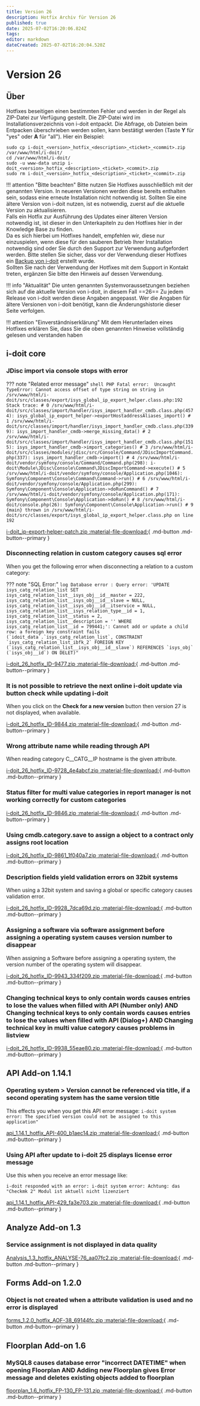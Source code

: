 ```yaml
---
title: Version 26
description: Hotfix Archiv für Version 26
published: true
date: 2025-07-02T16:20:06.824Z
tags: 
editor: markdown
dateCreated: 2025-07-02T16:20:04.520Z
---
```


# Version 26

## Über

Hotfixes beseitigen einen bestimmten Fehler und werden in der Regel als ZIP-Datei zur Verfügung gestellt. Die ZIP-Datei wird im Installationsverzeichnis von i-doit entpackt. Die Abfrage, ob Dateien beim Entpacken überschrieben werden sollen, kann bestätigt werden (Taste **Y** für "yes" oder **A** für "all"). Hier ein Beispiel:

```shell
sudo cp i-doit_<version>_hotfix_<description>_<ticket>_<commit>.zip /var/www/html/i-doit/
cd /var/www/html/i-doit/
sudo -u www-data unzip i-doit_<version>_hotfix_<description>_<ticket>_<commit>.zip
sudo rm i-doit_<version>_hotfix_<description>_<ticket>_<commit>.zip
```

!!! attention "Bitte beachten"
    Bitte nutzen Sie Hotfixes ausschließlich mit der genannten Version. In neueren Versionen werden diese bereits enthalten sein, sodass eine erneute Installation nicht notwendig ist.
    Sollten Sie eine ältere Version von i-doit nutzen, ist es notwendig, zuerst auf die aktuelle Version zu aktualisieren.<br>
    Falls ein Hotfix zur Ausführung des Updates einer älteren Version notwendig ist, ist dieser in den Unterkapiteln zu den Hotfixes hier in der Knowledge Base zu finden.<br>
    Da es sich hierbei um Hotfixes handelt, empfehlen wir, diese nur einzuspielen, wenn diese für den sauberen Betrieb Ihrer Installation notwendig sind oder Sie durch den Support zur Verwendung aufgefordert werden. Bitte stellen Sie sicher, dass vor der Verwendung dieser Hotfixes ein [Backup von i-doit](../../../wartung-und-betrieb/daten-sichern-und-wiederherstellen/index.md) erstellt wurde.<br>
    Sollten Sie nach der Verwendung der Hotfixes mit dem Support in Kontakt treten, ergänzen Sie bitte den Hinweis auf dessen Verwendung.

!!! info "Aktualität"
    Die unten genannten Systemvoraussetzungen beziehen sich auf die aktuelle Version von i-doit, in diesem Fall ==26== Zu jedem Release von i-doit werden diese Angaben angepasst. Wer die Angaben für ältere Versionen von i-doit benötigt, kann die Änderungshistorie dieser Seite verfolgen.

!!! attention "Einverständniserklärung"
    Mit dem Herunterladen eines Hotfixes erklären Sie, dass Sie die oben genannten Hinweise vollständig gelesen und verstanden haben

## i-doit core

### JDisc import via console stops with error

??? note "Related error message"
    ```shell
    PHP Fatal error:  Uncaught TypeError: Cannot access offset of type string on string in /srv/www/html/i-doit/src/classes/export/isys_global_ip_export_helper.class.php:192
    Stack trace:
    # 0 /srv/www/html/i-doit/src/classes/import/handler/isys_import_handler_cmdb.class.php(4574): isys_global_ip_export_helper->exportHostaddressAliases_import()
    # 1 /srv/www/html/i-doit/src/classes/import/handler/isys_import_handler_cmdb.class.php(3399): isys_import_handler_cmdb->merge_missing_data()
    # 2 /srv/www/html/i-doit/src/classes/import/handler/isys_import_handler_cmdb.class.php(1515): isys_import_handler_cmdb->import_categories()
    # 3 /srv/www/html/i-doit/src/classes/modules/jdisc/src/Console/Command/JDiscImportCommand.php(337): isys_import_handler_cmdb->import()
    # 4 /srv/www/html/i-doit/vendor/symfony/console/Command/Command.php(298): i-doit\Module\JDisc\Console\Command\JDiscImportCommand->execute()
    # 5 /srv/www/html/i-doit/vendor/symfony/console/Application.php(1046): Symfony\Component\Console\Command\Command->run()
    # 6 /srv/www/html/i-doit/vendor/symfony/console/Application.php(299): Symfony\Component\Console\Application->doRunCommand()
    # 7 /srv/www/html/i-doit/vendor/symfony/console/Application.php(171): Symfony\Component\Console\Application->doRun()
    # 8 /srv/www/html/i-doit/console.php(26): Symfony\Component\Console\Application->run()
    # 9 {main}
    thrown in /srv/www/html/i-doit/src/classes/export/isys_global_ip_export_helper.class.php on line 192
    ```

[i-doit_ip-export-helper-patch.zip :material-file-download:](../../../assets/downloads/hotfixes/26/i-doit_ip-export-helper-patch.zip){ .md-button .md-button--primary }

### Disconnecting relation in custom category causes sql error

When you get the following error when disconnecting a relation to a custom category:

??? note "SQL Error:"
    ```log
    Database error : Query error: 'UPDATE isys_catg_relation_list SET isys_catg_relation_list__isys_obj__id__master = 222, isys_catg_relation_list__isys_obj__id__slave = NULL, isys_catg_relation_list__isys_obj__id__itservice = NULL, isys_catg_relation_list__isys_relation_type__id = 1, isys_catg_relation_list__status = 2, isys_catg_relation_list__description = '' WHERE isys_catg_relation_list__id = 799441;': Cannot add or update a child row: a foreign key constraint fails (`idoit_data`.`isys_catg_relation_list`, CONSTRAINT `isys_catg_relation_list_ibfk_2` FOREIGN KEY (`isys_catg_relation_list__isys_obj__id__slave`) REFERENCES `isys_obj` (`isys_obj__id`) ON DELET)"
    ```

[i-doit_26_hotfix_ID-9477.zip :material-file-download:](../../../assets/downloads/hotfixes/26/i-doit_26_hotfix_ID-9477.zip){ .md-button .md-button--primary }

### It is not possible to retrieve the next online i-doit update via button check while updating i-doit

When you click on the **Check for a new version** button then version 27 is not displayed, when available.

[i-doit_26_hotfix_ID-9844.zip :material-file-download:](../../../assets/downloads/hotfixes/26/i-doit_26_hotfix_ID-9844.zip){ .md-button .md-button--primary }

### Wrong attribute name while reading through API

When reading category C__CATG__IP hostname is the given attribute.

[i-doit_26_hotfix_ID-9728_4e4abcf.zip :material-file-download:](../../../assets/downloads/hotfixes/26/i-doit_26_hotfix_ID-9728_4e4abcf.zip){ .md-button .md-button--primary }

### Status filter for multi value categories in report manager is not working correctly for custom categories

[i-doit_26_hotfix_ID-9846.zip :material-file-download:](../../../assets/downloads/hotfixes/26/i-doit_26_hotfix_ID-9846.zip){ .md-button .md-button--primary }

### Using cmdb.category.save to assign a object to a contract only assigns root location

[i-doit_26_hotfix_ID-9861_1f040a7.zip :material-file-download:](../../../assets/downloads/hotfixes/26/i-doit_26_hotfix_ID-9861_1f040a7.zip){ .md-button .md-button--primary }

### Description fields yield validation errors on 32bit systems

When using a 32bit system and saving a global or specific category causes validation error.

[i-doit_26_hotfix_ID-9928_7dca69d.zip :material-file-download:](../../../assets/downloads/hotfixes/26/i-doit_26_hotfix_ID-9928_7dca69d.zip){ .md-button .md-button--primary }

### Assigning a software via software assignment before assigning a operating system causes version number to disappear

When assigning a Software before assigning a operating system, the version number of the operating system will disappear.

[i-doit_26_hotfix_ID-9943_334f209.zip :material-file-download:](../../../assets/downloads/hotfixes/26/i-doit_26_hotfix_ID-9943_334f209.zip){ .md-button .md-button--primary }

### Changing technical keys to only contain words causes entries to lose the values when filled with API (Number only) AND Changing technical keys to only contain words causes entries to lose the values when filled with API (Dialog+) AND Changing technical key in multi value category causes problems in listview

[i-doit_26_hotfix_ID-9938_55eae80.zip :material-file-download:](../../../assets/downloads/hotfixes/26/i-doit_26_hotfix_ID-9938_55eae80.zip){ .md-button .md-button--primary }

## API Add-on 1.14.1

### Operating system > Version cannot be referenced via title, if a second operating system has the same version title

This effects you when you get this API error message:
`i-doit system error: The specified version could not be assigned to this application"`

[api_1.14.1_hotfix_API-400_b1aec14.zip :material-file-download:](../../../assets/downloads/hotfixes/api/api_1.14.1_hotfix_API-400_b1aec14.zip){ .md-button .md-button--primary }

### Using API after update to i-doit 25 displays license error message

Use this when you receive an error message like:

```text
i-doit responded with an error: i-doit system error: Achtung: das "Checkmk 2" Modul ist aktuell nicht lizenziert
```

[api_1.14.1_hotfix_API-429_fa3e703.zip :material-file-download:](../../../assets/downloads/hotfixes/api/api_1.14.1_hotfix_API-429_fa3e703.zip){ .md-button .md-button--primary }

## Analyze Add-on 1.3

### Service assignment is not displayed in data quality

[Analysis_1.3_hotfix_ANALYSE-76_aa07fc2.zip :material-file-download:](../../../assets/downloads/hotfixes/analyze/Analysis_1.3_hotfix_ANALYSE-76_aa07fc2.zip){ .md-button .md-button--primary }

## Forms Add-on 1.2.0

### Object is not created when a attribute validation is used and no error is displayed

[forms_1.2.0_hotfix_AOF-38_69144fc.zip :material-file-download:](../../../assets/downloads/hotfixes/forms/forms_1.2.0_hotfix_AOF-38_69144fc.zip){ .md-button .md-button--primary }

## Floorplan Add-on 1.6

### MySQL8 causes database error "incorrect DATETIME" when opening Floorplan AND Adding new Floorplan gives Error message and deletes existing objects added to floorplan

[floorplan_1.6_hotfix_FP-130_FP-131.zip :material-file-download:](../../../assets/downloads/hotfixes/floorplan/floorplan_1.6_hotfix_FP-130_FP-131.zip){ .md-button .md-button--primary }
